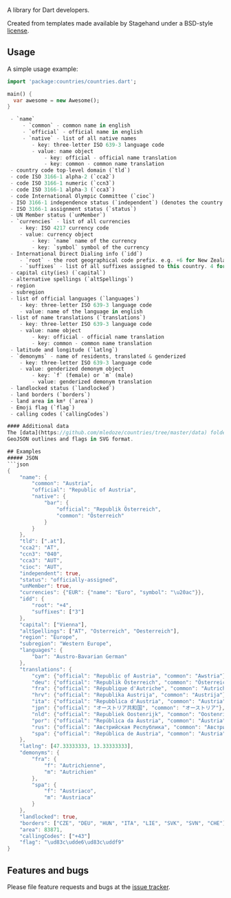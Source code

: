 A library for Dart developers.

Created from templates made available by Stagehand under a BSD-style
[license](https://github.com/dart-lang/stagehand/blob/master/LICENSE).

## Usage

A simple usage example:

````dart
import 'package:countries/countries.dart';

main() {
  var awesome = new Awesome();
}

 - `name`
 	 - `common` - common name in english
 	 - `official` - official name in english
 	 - `native` - list of all native names
 	 	- key: three-letter ISO 639-3 language code
	 	- value: name object
	 		- key: official - official name translation
	 		- key: common - common name translation
 - country code top-level domain (`tld`)
 - code ISO 3166-1 alpha-2 (`cca2`)
 - code ISO 3166-1 numeric (`ccn3`)
 - code ISO 3166-1 alpha-3 (`cca3`)
 - code International Olympic Committee (`cioc`)
 - ISO 3166-1 independence status (`independent`) (denotes the country is considered a sovereign state)
 - ISO 3166-1 assignment status (`status`)
 - UN Member status (`unMember`)
 - `currencies` - list of all currencies
 	- key: ISO 4217 currency code
 	- value: currency object
 		- key: `name` name of the currency
 		- key: `symbol` symbol of the currency
 - International Direct Dialing info (`idd`)
 	- `root` - the root geographical code prefix. e.g. +6 for New Zealand, +4 for UK.
 	- `suffixes` - list of all suffixes assigned to this country. 4 for NZ, 809, 829, and 849 for Dominican Republic.
 - capital city(ies) (`capital`)
 - alternative spellings (`altSpellings`)
 - region
 - subregion
 - list of official languages (`languages`)
 	- key: three-letter ISO 639-3 language code
 	- value: name of the language in english
 - list of name translations (`translations`)
 	- key: three-letter ISO 639-3 language code
 	- value: name object
 		- key: official - official name translation
 		- key: common - common name translation
 - latitude and longitude (`latlng`)
 - `demonyms` - name of residents, translated & genderized
    - key: three-letter ISO 639-3 language code
	- value: genderized demonym object
		- key: `f` (female) or `m` (male)
		- value: genderized demonym translation
 - landlocked status (`landlocked`)
 - land borders (`borders`)
 - land area in km² (`area`)
 - Emoji flag (`flag`)
 - calling codes (`callingCodes`)

#### Additional data
The [data](https://github.com/mledoze/countries/tree/master/data) folder contains additional data such as the countries
GeoJSON outlines and flags in SVG format.

## Examples
##### JSON
```json
{
	"name": {
		"common": "Austria",
		"official": "Republic of Austria",
		"native": {
			"bar": {
				"official": "Republik Österreich",
				"common": "Österreich"
			}
		}
	},
	"tld": [".at"],
	"cca2": "AT",
	"ccn3": "040",
	"cca3": "AUT",
	"cioc": "AUT",
	"independent": true,
	"status": "officially-assigned",
	"unMember": true,
	"currencies": {"EUR": {"name": "Euro", "symbol": "\u20ac"}},
	"idd": {
		"root": "+4",
		"suffixes": ["3"]
	},
	"capital": ["Vienna"],
	"altSpellings": ["AT", "Osterreich", "Oesterreich"],
	"region": "Europe",
	"subregion": "Western Europe",
	"languages": {
		"bar": "Austro-Bavarian German"
	},
	"translations": {
		"cym": {"official": "Republic of Austria", "common": "Awstria"},
		"deu": {"official": "Republik Österreich", "common": "Österreich"},
		"fra": {"official": "République d'Autriche", "common": "Autriche"},
		"hrv": {"official": "Republika Austrija", "common": "Austrija"},
		"ita": {"official": "Repubblica d'Austria", "common": "Austria"},
		"jpn": {"official": "オーストリア共和国", "common": "オーストリア"},
		"nld": {"official": "Republiek Oostenrijk", "common": "Oostenrijk"},
		"por": {"official": "República da Áustria", "common": "Áustria"},
		"rus": {"official": "Австрийская Республика", "common": "Австрия"},
		"spa": {"official": "República de Austria", "common": "Austria"}
	},
	"latlng": [47.33333333, 13.33333333],
	"demonyms": {
		"fra": {
			"f": "Autrichienne",
			"m": "Autrichien"
		},
		"spa": {
			"f": "Austriaco",
			"m": "Austriaca"
		}
	},
	"landlocked": true,
	"borders": ["CZE", "DEU", "HUN", "ITA", "LIE", "SVK", "SVN", "CHE"],
	"area": 83871,
	"callingCodes": ["+43"]
	"flag": "\ud83c\udde6\ud83c\uddf9"
}
````

## Features and bugs

Please file feature requests and bugs at the [issue tracker][tracker].

[tracker]: http://example.com/issues/replaceme
